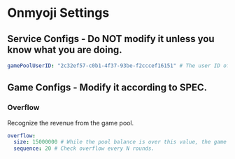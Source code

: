 # Onmyoji Settings

## Service Configs - Do NOT modify it unless you know what you are doing.
```yaml
gamePoolUserID: "2c32ef57-c0b1-4f37-93be-f2cccef16151" # The user ID of the game pool user.
```

## Game Configs - Modify it according to SPEC.
### Overflow
Recognize the revenue from the game pool.
```yaml
overflow:
  size: 15000000 # While the pool balance is over this value, the game will be overflowed - transfer difference from pool to the revenue.
  sequence: 20 # Check overflow every N rounds.
```